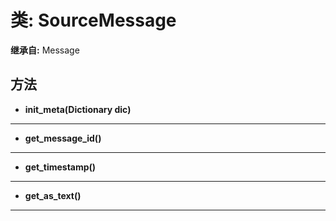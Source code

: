 # 类: SourceMessage  
  
**继承自:** Message  
  
## 方法 
  
- **init_meta(Dictionary dic)**  
  
---  
  
- **get_message_id()**  
  
---  
  
- **get_timestamp()**  
  
---  
  
- **get_as_text()**  
  
---  
  

